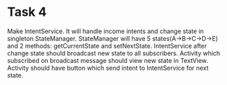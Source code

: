 # Task 4
Make IntentService.
It will handle income intents and change state in singleton StateManager.
StateManager will have 5 states(A->B->C->D->E) and 2 methods: getCurrentState and setNextState.
IntentService after change state should broadcast new state to all subscribers.
Activity which subscribed on broadcast message should view new state in TextView.
Activity should have button which send intent to IntentService for next state.